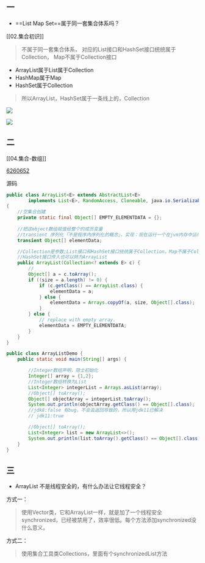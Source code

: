 ## 一
- ==List Map Set==属于同一套集合体系吗？

[[02.集合初识]]
>不属于同一套集合体系，
>对应的List接口和HashSet接口统统属于Collection，
>Map不属于Collection接口


- ArrayList属于List属于Collection 
- HashMap属于Map
- HashSet属于Collection

>所以ArrayList，HashSet属于一条线上的，Collection

![](https://gitee.com/javaTesteru/picgo/raw/master/images/testeru/javaee-module/collection/202203081632776.png)


![](https://gitee.com/javaTesteru/picgo/raw/master/images/testeru/javaee-module/keywords/202203021547006.png)







## 二
[[04.集合-数组]]

[6260652](https://bugs.java.com/bugdatabase/view_bug.do?bug_id=6260652)

源码
```java
public class ArrayList<E> extends AbstractList<E>
        implements List<E>, RandomAccess, Cloneable, java.io.Serializable
{
    //空集合创建
	private static final Object[] EMPTY_ELEMENTDATA = {};
    
	//把这object数组赋值给整个的成员变量
	//transient 序列化「不是程序内序列化的概念」，实现：现在运行一个在jvm内存中运行，现在想把在jvm内运行的放在磁盘上，下次直接使用这个去弄
	transient Object[] elementData;

    //Collection是参数;List接口和HashSet接口统统属于Collection，Map不属于Collection接口
	//HashSet接口传入也可以转为ArrayList
	public ArrayList(Collection<? extends E> c) {
		//
		Object[] a = c.toArray();
		if ((size = a.length) != 0) {
			if (c.getClass() == ArrayList.class) {
				elementData = a;
			} else {
				elementData = Arrays.copyOf(a, size, Object[].class);
			}
		} else {
			// replace with empty array.
			elementData = EMPTY_ELEMENTDATA;
		}
	}
}
```



```java
public class ArrayListDemo {
    public static void main(String[] args) {

        //Integer数组声明，隐士初始化
        Integer[] array = {1,2};
        //Integer数组转换为List
        List<Integer> integerList = Arrays.asList(array);
        //Object[] toArray();
        Object[] objectArray = integerList.toArray();
        System.out.println(objectArray.getClass() == Object[].class);
        //jdk8:false 有bug，不会去返回导致的，所以用jdk11已解决
        // jdk11:true

        //Object[] toArray();
        List<Integer> list = new ArrayList<>();
        System.out.println(list.toArray().getClass() == Object[].class);//true
    }
}
```

## 三
- ArrayList 不是线程安全的，有什么办法让它线程安全？


方式一：
>使用Vector类，它和ArrayList一样，就是加了一个线程安全synchronized，已经被禁用了，效率很低。每个方法添加synchronized没什么意义。 


方式二：
>使用集合工具类Collections，里面有个synchronizedList方法
